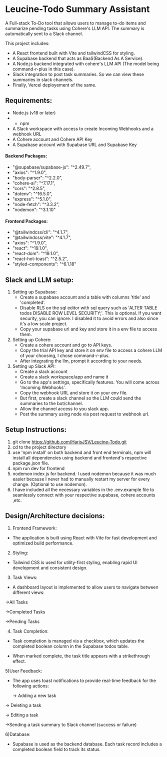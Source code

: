 # Leucine-Todo Summary Assistant
A Full-stack To-Do tool that allows users to manage to-do items and summarize pending tasks using Cohere's LLM API. The summary is automatically sent to a Slack channel.

This project includes:
- A React frontend built with Vite and tailwindCSS for styling.
- A Supabase backend that acts as BaaS(Backend As A Service).
- A Node.js backend integrated with cohere's LLM API (The model being command-r-plus in this case).
- Slack integration to post task summaries. So we can view these summaries in slack channels.
- Finally, Vercel deployement of the same.


## Requirements:
- Node.js (v18 or later)
- - npm
- A Slack workspace with access to create Incoming Webhooks and a webhook URL
- A Cohere account and Cohere API Key
- A Supabase account with Supabase URL and Supabase Key
#### Backend Packages:
- "@supabase/supabase-js": "^2.49.7",
- "axios": "^1.9.0",
- "body-parser": "^2.2.0",
- "cohere-ai": "^7.17.1",
- "cors": "^2.8.5",
- "dotenv": "^16.5.0",
- "express": "^5.1.0",
- "node-fetch": "^3.3.2",
- "nodemon": "^3.1.10"
#### Frontend Packages:
- "@tailwindcss/cli": "^4.1.7",
 -   "@tailwindcss/vite": "^4.1.7",
 -   "axios": "^1.9.0",
 -   "react": "^19.1.0",
 -   "react-dom": "^19.1.0",
  -  "react-hot-toast": "^2.5.2",
  -  "styled-components": "^6.1.18"

  ## Slack and LLM setup:
1) Setting up Supabase:
   - Create a supabase account and a table with columns 'title' and 'completed'.
   - Disable RLS on the sql editor with sql query such as 'ALTER TABLE todos DISABLE ROW LEVEL SECURITY;'. This is optional. If you want security, you can ignore. I disabled it to avoid errors and also since it's 
     a low scale project.
   - Copy your supabase url and key and store it in a env file to access them.
2) Setting up Cohere:
   - Create a cohere account and go to API keys.
   - Copy the trial API key and store it on env file to access a cohere LLM of your choosing, I chose command-r-plus.
   - After integrating the llm, prompt it according to your needs.
3) Setting up Slack API:
   - Create a slack account
   - Create a slack workspace/app and name it
   - Go to the app's settings, specifically features. You will come across 'Incoming Webhooks'.
   - Copy the webhook URL and store it on your env file.
   - But first, create a slack channel so the LLM could send the summaries to the bot/channel.
   - Allow the channel access to you slack app.
   - Post the summary using node via post request to webhook url.
  
  ## Setup Instructions:
  1) git clone https://github.com/HarisJSV/Leucine-Todo.git
  2) cd to the project directory
  3) use 'npm install' on both backend and front end terminals, npm will install all dependencies using backend and frontend's respective package.json file.
  4) npm run dev for frontend
  5) nodemon index.js for backend. I used nodemon because it was much easier because I never had to manually restart my server for every change. (Optional to use nodemon).
  6) I have included all the necessary variables in the .env.example file to seamlessly connect with your respective supabase, cohere accounts ,etc.

## Design/Architecture decisions:
1) Frontend Framework:
- The application is built using React with Vite for fast development and optimized build performance.

2) Styling:
- Tailwind CSS is used for utility-first styling, enabling rapid UI development and consistent design.

3) Task Views:
- A dashboard layout is implemented to allow users to navigate between different views:

->All Tasks

->Completed Tasks

->Pending Tasks

4) Task Completion:
- Task completion is managed via a checkbox, which updates the completed boolean column in the Supabase todos table.

- When marked complete, the task title appears with a strikethrough effect.

5)User Feedback:
- The app uses toast notifications to provide real-time feedback for the following actions:

  -> Adding a new task

-> Deleting a task

-> Editing a task

->Sending a task summary to Slack channel (success or failure)

6)Database:
- Supabase is used as the backend database. Each task record includes a completed boolean field to track its status.


